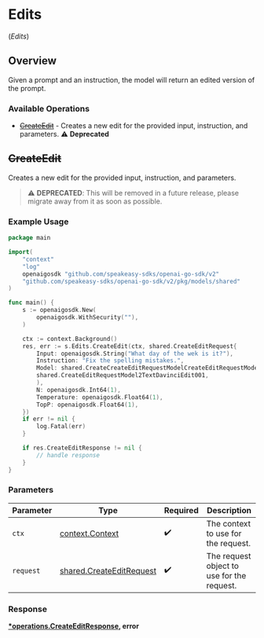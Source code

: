 # Edits
(*Edits*)

## Overview

Given a prompt and an instruction, the model will return an edited version of the prompt.

### Available Operations

* [~~CreateEdit~~](#createedit) - Creates a new edit for the provided input, instruction, and parameters. :warning: **Deprecated**

## ~~CreateEdit~~

Creates a new edit for the provided input, instruction, and parameters.

> :warning: **DEPRECATED**: This will be removed in a future release, please migrate away from it as soon as possible.

### Example Usage

```go
package main

import(
	"context"
	"log"
	openaigosdk "github.com/speakeasy-sdks/openai-go-sdk/v2"
	"github.com/speakeasy-sdks/openai-go-sdk/v2/pkg/models/shared"
)

func main() {
    s := openaigosdk.New(
        openaigosdk.WithSecurity(""),
    )

    ctx := context.Background()
    res, err := s.Edits.CreateEdit(ctx, shared.CreateEditRequest{
        Input: openaigosdk.String("What day of the wek is it?"),
        Instruction: "Fix the spelling mistakes.",
        Model: shared.CreateCreateEditRequestModelCreateEditRequestModel2(
        shared.CreateEditRequestModel2TextDavinciEdit001,
        ),
        N: openaigosdk.Int64(1),
        Temperature: openaigosdk.Float64(1),
        TopP: openaigosdk.Float64(1),
    })
    if err != nil {
        log.Fatal(err)
    }

    if res.CreateEditResponse != nil {
        // handle response
    }
}
```

### Parameters

| Parameter                                                            | Type                                                                 | Required                                                             | Description                                                          |
| -------------------------------------------------------------------- | -------------------------------------------------------------------- | -------------------------------------------------------------------- | -------------------------------------------------------------------- |
| `ctx`                                                                | [context.Context](https://pkg.go.dev/context#Context)                | :heavy_check_mark:                                                   | The context to use for the request.                                  |
| `request`                                                            | [shared.CreateEditRequest](../../models/shared/createeditrequest.md) | :heavy_check_mark:                                                   | The request object to use for the request.                           |


### Response

**[*operations.CreateEditResponse](../../models/operations/createeditresponse.md), error**

